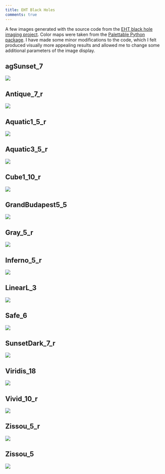 ```yaml
---
title: EHT Black Holes
comments: true
---
```


A few images generated with the source code from the [EHT black hole imaging project](https://github.com/achael/eht-imaging). Color maps were taken from the [Palettable Python package](https://jiffyclub.github.io/palettable/). I have made some minor modifications to the code, which I felt produced visually more appealing results and allowed me to change some additional parameters of the image display.

## agSunset_7
![](/brotfoo/img/blackhole-agSunset_7.png)
## Antique_7_r
![](/brotfoo/img/blackhole-Antique_7_r.png)
## Aquatic1_5_r
![](/brotfoo/img/blackhole-Aquatic1_5_r.png)
## Aquatic3_5_r
![](/brotfoo/img/blackhole-Aquatic3_5_r.png)
## Cube1_10_r
![](/brotfoo/img/blackhole-Cube1_10_r.png)
## GrandBudapest5_5
![](/brotfoo/img/blackhole-GrandBudapest5_5.png)
## Gray_5_r
![](/brotfoo/img/blackhole-Gray_5_r.png)
## Inferno_5_r
![](/brotfoo/img/blackhole-Inferno_5_r.png)
## LinearL_3
![](/brotfoo/img/blackhole-LinearL_3.png)
## Safe_6
![](/brotfoo/img/blackhole-Safe_6.png)
## SunsetDark_7_r
![](/brotfoo/img/blackhole-SunsetDark_7_r.png)
## Viridis_18
![](/brotfoo/img/blackhole-Viridis_18.png)
## Vivid_10_r
![](/brotfoo/img/blackhole-Vivid_10_r.png)
## Zissou_5_r
![](/brotfoo/img/blackhole-Zissou_5_r.png)
## Zissou_5
![](/brotfoo/img/blackhole-Zissou_5.png)
